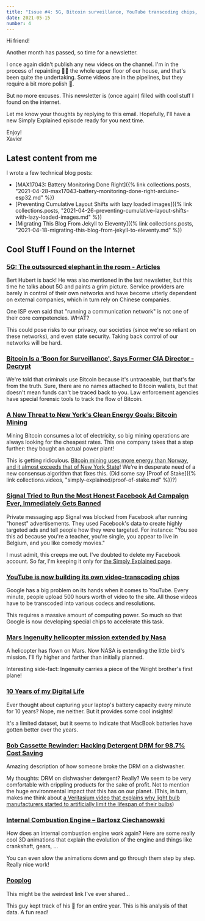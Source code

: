 ```yaml
---
title: "Issue #4: 5G, Bitcoin surveillance, YouTube transcoding chips, Signal's Ad Campaign, Pooplog"
date: 2021-05-15
number: 4
---
```


Hi friend!

Another month has passed, so time for a newsletter.

I once again didn't publish any new videos on the channel. I'm in the process of repainting 👨‍🎨 the whole upper floor of our house, and that's been quite the undertaking. Some videos are in the pipelines, but they require a bit more polish 💎.

But no more excuses. This newsletter is (once again) filled with cool stuff I found on the internet.

Let me know your thoughts by replying to this email. Hopefully, I'll have a new Simply Explained episode ready for you next time.

Enjoy!  
Xavier


## Latest content from me
I wrote a few technical blog posts:

* [MAX17043: Battery Monitoring Done Right]({% link collections.posts, "2021-04-28-max17043-battery-monitoring-done-right-arduino-esp32.md" %})
* [Preventing Cumulative Layout Shifts with lazy loaded images]({% link collections.posts, "2021-04-26-preventing-cumulative-layout-shifts-with-lazy-loaded-images.md" %})
* [Migrating This Blog From Jekyll to Eleventy]({% link collections.posts, "2021-04-18-migrating-this-blog-from-jekyll-to-eleventy.md" %})


## Cool Stuff I Found on the Internet

### [5G: The outsourced elephant in the room - Articles](https://berthub.eu/articles/posts/5g-elephant-in-the-room/)
Bert Hubert is back! He was also mentioned in the last newsletter, but this time he talks about 5G and paints a grim picture. Service providers are barely in control of their own networks and have become utterly dependent on external companies, which in turn rely on Chinese companies.

One ISP even said that "running a communication network" is not one of their core competencies. WHAT?

This could pose risks to our privacy, our societies (since we're so reliant on these networks), and even state security. Taking back control of our networks will be hard.


### [Bitcoin Is a ‘Boon for Surveillance', Says Former CIA Director - Decrypt](https://decrypt.co/66411/cia-bitcoin-surveillance)
We're told that criminals use Bitcoin because it's untraceable, but that's far from the truth. Sure, there are no names attached to Bitcoin wallets, but that doesn't mean funds can't be traced back to you. Law enforcement agencies have special forensic tools to track the flow of Bitcoin.


### [A New Threat to New York's Clean Energy Goals: Bitcoin Mining](https://www.nysfocus.com/2021/04/13/new-york-bitcoin-mining-threat)
Mining Bitcoin consumes a lot of electricity, so big mining operations are always looking for the cheapest rates. This one company takes that a step further: they bought an actual power plant!

This is getting ridiculous. [Bitcoin mining uses more energy than Norway, and it almost exceeds that of New York State](https://www.visualcapitalist.com/visualizing-the-power-consumption-of-bitcoin-mining/)! We're in desperate need of a new consensus algorithm that fixes this. (Did some say [Proof of Stake]({% link collections.videos, "simply-explained/proof-of-stake.md" %})?)


### [Signal Tried to Run the Most Honest Facebook Ad Campaign Ever, Immediately Gets Banned](https://gizmodo.com/signal-tried-to-run-the-most-honest-facebook-ad-campaig-1846823457)
Private messaging app Signal was blocked from Facebook after running "honest" advertisements. They used Facebook's data to create highly targeted ads and tell people how they were targeted.
For instance: "You see this ad because you're a teacher, you're single, you appear to live in Belgium, and you like comedy movies."

I must admit, this creeps me out. I've doubted to delete my Facebook account. So far, I'm keeping it only for [the Simply Explained page](https://www.facebook.com/savjee).

### [YouTube is now building its own video-transcoding chips](https://arstechnica.com/gadgets/2021/04/youtube-is-now-building-its-own-video-transcoding-chips/)
Google has a big problem on its hands when it comes to YouTube. Every minute, people upload 500 hours worth of video to the site. All those videos have to be transcoded into various codecs and resolutions.

This requires a massive amount of computing power. So much so that Google is now developing special chips to accelerate this task.


### [Mars Ingenuity helicopter mission extended by Nasa](https://www.bbc.com/news/science-environment-56951752)
A helicopter has flown on Mars. Now NASA is extending the little bird's mission. I'll fly higher and farther than initially planned.

Interesting side-fact: Ingenuity carries a piece of the Wright brother's first plane!


### [10 Years of my Digital Life](https://ifweassume.blogspot.com/2019/06/10-years-of-my-digital-life.html)
Ever thought about capturing your laptop's battery capacity every minute for 10 years? Nope, me neither. But it provides some cool insights!

It's a limited dataset, but it seems to indicate that MacBook batteries have gotten better over the years.


### [Bob Cassette Rewinder: Hacking Detergent DRM for 98.7% Cost Saving](https://github.com/dekuNukem/bob_cassette_rewinder)
Amazing description of how someone broke the DRM on a dishwasher.

My thoughts: DRM on dishwasher detergent? Really? We seem to be very comfortable with crippling products for the sake of profit. Not to mention the huge environmental impact that this has on our planet. (This, in turn, makes me think about [a Veritasium video that explains why light bulb manufacturers started to artificially limit the lifespan of their bulbs](https://www.youtube.com/watch?v=j5v8D-alAKE))

### [Internal Combustion Engine – Bartosz Ciechanowski](https://ciechanow.ski/internal-combustion-engine/)
How does an internal combustion engine work again? Here are some really cool 3D animations that explain the evolution of the engine and things like crankshaft, gears, …

You can even slow the animations down and go through them step by step. Really nice work!

### [Pooplog](https://nick-barth.com/pooplog/)
This might be the weirdest link I've ever shared…

This guy kept track of his 💩 for an entire year. This is his analysis of that data. A fun read!

